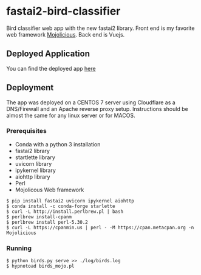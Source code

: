 # fastai2-bird-classifier

Bird classifier web app with the new fastai2 library.
Front end is my favorite web framework [Mojolicious](https://www.mojolicious.org/).
Back end is Vuejs.

## Deployed Application

You can find the deployed app [here](https://birds.smbtraining.com/bird_name)

## Deployment

The app was deployed on a CENTOS 7 server using Cloudflare as a DNS/Firewall and an Apache reverse proxy setup.
Instructions should be almost the same for any linux server or for MACOS.

### Prerequisites
* Conda with a python 3 installation
* fastai2 library
* startlette library
* uvicorn library
* ipykernel library
* aiohttp library
* Perl
* Mojolicous Web framework


```
$ pip install fastai2 uvicorn ipykernel aiohttp
$ conda install -c conda-forge starlette
$ curl -L http://install.perlbrew.pl | bash
$ perlbrew install-cpanm
$ perlbrew install perl-5.30.2
$ curl -L https://cpanmin.us | perl - -M https://cpan.metacpan.org -n Mojolicious
```

### Running

```
$ python birds.py serve >> ./log/birds.log
$ hypnotoad birds_mojo.pl
```
